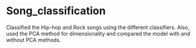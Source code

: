 # Song_classification

Classified the Hip-hop and Rock songs using the different classifiers. Also, used the PCA method for dimensionality and compared the model with and without PCA methods.
